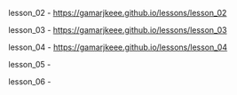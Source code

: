 lesson_02 - https://gamarjkeee.github.io/lessons/lesson_02

lesson_03 - https://gamarjkeee.github.io/lessons/lesson_03

lesson_04 - https://gamarjkeee.github.io/lessons/lesson_04

lesson_05 - 

lesson_06 - 

